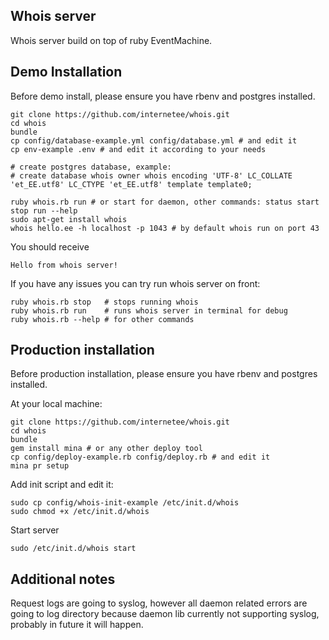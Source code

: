 Whois server
------------

Whois server build on top of ruby EventMachine.


Demo Installation
-----------------

Before demo install, please ensure you have rbenv and postgres installed.

    git clone https://github.com/internetee/whois.git
    cd whois
    bundle
    cp config/database-example.yml config/database.yml # and edit it
    cp env-example .env # and edit it according to your needs

    # create postgres database, example:
    # create database whois owner whois encoding 'UTF-8' LC_COLLATE 'et_EE.utf8' LC_CTYPE 'et_EE.utf8' template template0;

    ruby whois.rb run # or start for daemon, other commands: status start stop run --help
    sudo apt-get install whois
    whois hello.ee -h localhost -p 1043 # by default whois run on port 43

You should receive

    Hello from whois server!

If you have any issues you can try run whois server on front:

    ruby whois.rb stop   # stops running whois
    ruby whois.rb run    # runs whois server in terminal for debug
    ruby whois.rb --help # for other commands


Production installation
-----------------------

Before production installation, please ensure you have rbenv and postgres installed.

At your local machine:

    git clone https://github.com/internetee/whois.git
    cd whois
    bundle
    gem install mina # or any other deploy tool
    cp config/deploy-example.rb config/deploy.rb # and edit it
    mina pr setup

Add init script and edit it:

    sudo cp config/whois-init-example /etc/init.d/whois
    sudo chmod +x /etc/init.d/whois

Start server

    sudo /etc/init.d/whois start


Additional notes
----------------

Request logs are going to syslog, however all daemon related errors are going to log directory because
daemon lib currently not supporting syslog, probably in future it will happen.

